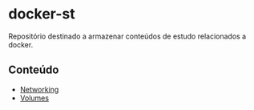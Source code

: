 # docker-st
Repositório destinado a armazenar conteúdos de estudo relacionados a docker.

## Conteúdo
* [Networking](networking/README.md)
* [Volumes](volumes/README.md)